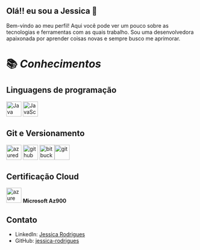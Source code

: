## Olá!! eu sou a Jessica 👋
Bem-vindo ao meu perfil! Aqui você pode ver um pouco sobre as tecnologias e ferramentas com as quais trabalho. 
Sou uma desenvolvedora apaixonada por aprender coisas novas e sempre busco me aprimorar.

# 📚                     ***Conhecimentos*** 


## Linguagens de programação
<img src="https://cdn.jsdelivr.net/gh/devicons/devicon@latest/icons/java/java-original.svg" alt="Java" width="40" height="40" /> <img src="https://cdn.jsdelivr.net/gh/devicons/devicon@latest/icons/javascript/javascript-original.svg" alt="JavaScript" width="40" height="40" />

## Git e Versionamento
<img src="https://cdn.jsdelivr.net/gh/devicons/devicon@latest/icons/azuredevops/azuredevops-original.svg" alt="azuredevops" width="40" height="40" /> <img src="https://cdn.jsdelivr.net/gh/devicons/devicon@latest/icons/github/github-original.svg" alt="github" width="40" height="40"  />  <img src="https://cdn.jsdelivr.net/gh/devicons/devicon@latest/icons/bitbucket/bitbucket-original-wordmark.svg" alt="bitbucket" width="40" height="40" /><img src="https://cdn.jsdelivr.net/gh/devicons/devicon@latest/icons/git/git-original.svg" alt="git" width="40" height="40" />

## Certificação Cloud
<img src="https://cdn.jsdelivr.net/gh/devicons/devicon@latest/icons/azure/azure-original.svg" alt="azure" width="40" height="40" /> **Microsoft Az900**

## Contato
- LinkedIn: [Jessica Rodrigues](https://www.linkedin.com/in/jessica-rodrigues-alves/)
- GitHub: [jessica-rodrigues](https://github.com/jessica-rodrigues)


<!--Here are some ideas to get you started:

- 🔭 I’m currently working on ...
- 🌱 I’m currently learning ...
- 👯 I’m looking to collaborate on ...
- 🤔 I’m looking for help with ...
- 💬 Ask me about ...
- 📫 How to reach me: ...
- 😄 Pronouns: ...
- ⚡ Fun fact: ...

          
                    
   
          
[![Anurag's GitHub stats](https://github-readme-stats.vercel.app/api?username=jessicarodrialves&show_icons=true)](https://github.com/jessicarodrialves/github-readme-stats)
![Anurag's GitHub stats](https://github-readme-stats.vercel.app/api?username=jessicarodrialves&hide=contribs,prs)




